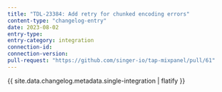 ```yaml
---
title: "TDL-23384: Add retry for chunked encoding errors"
content-type: "changelog-entry"
date: 2023-08-02
entry-type: 
entry-category: integration
connection-id: 
connection-version: 
pull-request: "https://github.com/singer-io/tap-mixpanel/pull/61"
---
```

{{ site.data.changelog.metadata.single-integration | flatify }}